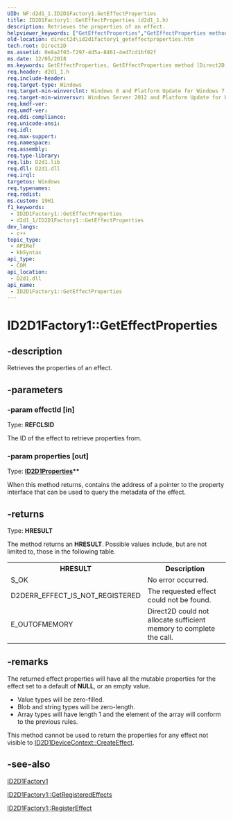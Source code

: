 ```yaml
---
UID: NF:d2d1_1.ID2D1Factory1.GetEffectProperties
title: ID2D1Factory1::GetEffectProperties (d2d1_1.h)
description: Retrieves the properties of an effect.
helpviewer_keywords: ["GetEffectProperties","GetEffectProperties method [Direct2D]","GetEffectProperties method [Direct2D]","ID2D1Factory1 interface","ID2D1Factory1 interface [Direct2D]","GetEffectProperties method","ID2D1Factory1.GetEffectProperties","ID2D1Factory1::GetEffectProperties","d2d1_1/ID2D1Factory1::GetEffectProperties","direct2d.id2d1factory1_geteffectproperties"]
old-location: direct2d\id2d1factory1_geteffectproperties.htm
tech.root: Direct2D
ms.assetid: 0e8a2f03-f297-4d5a-8461-4ed7cd1bf02f
ms.date: 12/05/2018
ms.keywords: GetEffectProperties, GetEffectProperties method [Direct2D], GetEffectProperties method [Direct2D],ID2D1Factory1 interface, ID2D1Factory1 interface [Direct2D],GetEffectProperties method, ID2D1Factory1.GetEffectProperties, ID2D1Factory1::GetEffectProperties, d2d1_1/ID2D1Factory1::GetEffectProperties, direct2d.id2d1factory1_geteffectproperties
req.header: d2d1_1.h
req.include-header: 
req.target-type: Windows
req.target-min-winverclnt: Windows 8 and Platform Update for Windows 7 [desktop apps \| UWP apps]
req.target-min-winversvr: Windows Server 2012 and Platform Update for Windows Server 2008 R2 [desktop apps \| UWP apps]
req.kmdf-ver: 
req.umdf-ver: 
req.ddi-compliance: 
req.unicode-ansi: 
req.idl: 
req.max-support: 
req.namespace: 
req.assembly: 
req.type-library: 
req.lib: D2d1.lib
req.dll: D2d1.dll
req.irql: 
targetos: Windows
req.typenames: 
req.redist: 
ms.custom: 19H1
f1_keywords:
 - ID2D1Factory1::GetEffectProperties
 - d2d1_1/ID2D1Factory1::GetEffectProperties
dev_langs:
 - c++
topic_type:
 - APIRef
 - kbSyntax
api_type:
 - COM
api_location:
 - D2d1.dll
api_name:
 - ID2D1Factory1::GetEffectProperties
---
```


# ID2D1Factory1::GetEffectProperties


## -description

Retrieves the properties of an effect.

## -parameters

### -param effectId [in]

Type: <b>REFCLSID</b>

The ID of the effect to retrieve properties from.

### -param properties [out]

Type: <b><a href="/windows/desktop/api/d2d1_1/nn-d2d1_1-id2d1properties">ID2D1Properties</a>**</b>

When this method returns, contains the address of a pointer to the property interface that can be used to query the metadata of the effect.

## -returns

Type: <b>HRESULT</b>

The method returns an <b>HRESULT</b>. Possible values include, but are not limited to, those in the following table.

<table>
<tr>
<th>HRESULT</th>
<th>Description</th>
</tr>
<tr>
<td>S_OK</td>
<td>No error occurred.</td>
</tr>
<tr>
<td>D2DERR_EFFECT_IS_NOT_REGISTERED</td>
<td>The requested effect could not be found.</td>
</tr>
<tr>
<td>E_OUTOFMEMORY</td>
<td>Direct2D could not allocate sufficient memory to complete the call.</td>
</tr>
</table>

## -remarks

The returned effect properties will have all the mutable properties for the effect set to a default of <b>NULL</b>, or an  empty value. 

<ul>
<li>Value types will be zero-filled.</li>
<li>Blob and string types will be zero-length.</li>
<li>Array types will have length 1 and the element of the array will conform to the previous rules.</li>
</ul>
This method cannot be used to return the properties for any effect not visible to <a href="/windows/desktop/api/d2d1_1/nf-d2d1_1-id2d1devicecontext-createeffect">ID2D1DeviceContext::CreateEffect</a>.

## -see-also

<a href="/windows/desktop/api/d2d1_1/nn-d2d1_1-id2d1factory1">ID2D1Factory1</a>



<a href="/windows/desktop/api/d2d1_1/nf-d2d1_1-id2d1factory1-getregisteredeffects">ID2D1Factory1::GetRegisteredEffects</a>



<a href="/windows/desktop/api/d2d1_1/nf-d2d1_1-id2d1factory1-registereffectfromstring">ID2D1Factory1::RegisterEffect</a>

